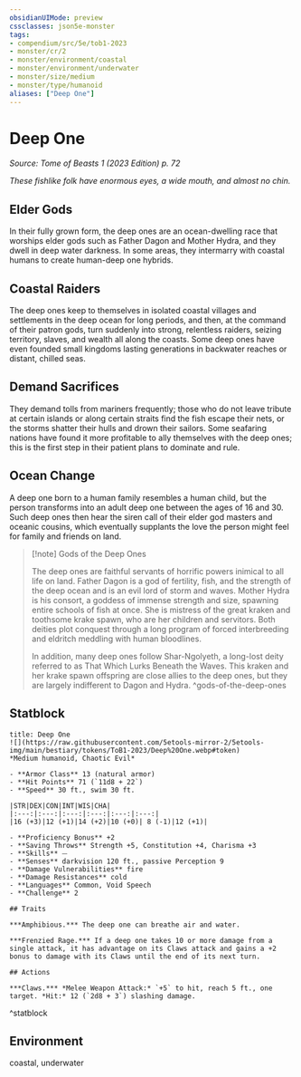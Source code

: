 ```yaml
---
obsidianUIMode: preview
cssclasses: json5e-monster
tags:
- compendium/src/5e/tob1-2023
- monster/cr/2
- monster/environment/coastal
- monster/environment/underwater
- monster/size/medium
- monster/type/humanoid
aliases: ["Deep One"]
---
```

# Deep One
*Source: Tome of Beasts 1 (2023 Edition) p. 72*  

*These fishlike folk have enormous eyes, a wide mouth, and almost no chin.*

## Elder Gods

In their fully grown form, the deep ones are an ocean-dwelling race that worships elder gods such as Father Dagon and Mother Hydra, and they dwell in deep water darkness. In some areas, they intermarry with coastal humans to create human-deep one hybrids.

## Coastal Raiders

The deep ones keep to themselves in isolated coastal villages and settlements in the deep ocean for long periods, and then, at the command of their patron gods, turn suddenly into strong, relentless raiders, seizing territory, slaves, and wealth all along the coasts. Some deep ones have even founded small kingdoms lasting generations in backwater reaches or distant, chilled seas.

## Demand Sacrifices

They demand tolls from mariners frequently; those who do not leave tribute at certain islands or along certain straits find the fish escape their nets, or the storms shatter their hulls and drown their sailors. Some seafaring nations have found it more profitable to ally themselves with the deep ones; this is the first step in their patient plans to dominate and rule.

## Ocean Change

A deep one born to a human family resembles a human child, but the person transforms into an adult deep one between the ages of 16 and 30. Such deep ones then hear the siren call of their elder god masters and oceanic cousins, which eventually supplants the love the person might feel for family and friends on land.

> [!note] Gods of the Deep Ones
> 
> The deep ones are faithful servants of horrific powers inimical to all life on land. Father Dagon is a god of fertility, fish, and the strength of the deep ocean and is an evil lord of storm and waves. Mother Hydra is his consort, a goddess of immense strength and size, spawning entire schools of fish at once. She is mistress of the great kraken and toothsome krake spawn, who are her children and servitors. Both deities plot conquest through a long program of forced interbreeding and eldritch meddling with human bloodlines.
> 
> In addition, many deep ones follow Shar-Ngolyeth, a long-lost deity referred to as That Which Lurks Beneath the Waves. This kraken and her krake spawn offspring are close allies to the deep ones, but they are largely indifferent to Dagon and Hydra.
^gods-of-the-deep-ones

## Statblock

```ad-statblock
title: Deep One
![](https://raw.githubusercontent.com/5etools-mirror-2/5etools-img/main/bestiary/tokens/ToB1-2023/Deep%20One.webp#token)
*Medium humanoid, Chaotic Evil*

- **Armor Class** 13 (natural armor)
- **Hit Points** 71 (`11d8 + 22`)
- **Speed** 30 ft., swim 30 ft.

|STR|DEX|CON|INT|WIS|CHA|
|:---:|:---:|:---:|:---:|:---:|:---:|
|16 (+3)|12 (+1)|14 (+2)|10 (+0)| 8 (-1)|12 (+1)|

- **Proficiency Bonus** +2
- **Saving Throws** Strength +5, Constitution +4, Charisma +3
- **Skills** ⏤
- **Senses** darkvision 120 ft., passive Perception 9
- **Damage Vulnerabilities** fire
- **Damage Resistances** cold
- **Languages** Common, Void Speech
- **Challenge** 2

## Traits

***Amphibious.*** The deep one can breathe air and water.

***Frenzied Rage.*** If a deep one takes 10 or more damage from a single attack, it has advantage on its Claws attack and gains a +2 bonus to damage with its Claws until the end of its next turn.

## Actions

***Claws.*** *Melee Weapon Attack:* `+5` to hit, reach 5 ft., one target. *Hit:* 12 (`2d8 + 3`) slashing damage.
```
^statblock

## Environment

coastal, underwater